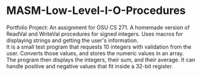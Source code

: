 # MASM-Low-Level-I-O-Procedures
Portfolio Project: An assignment for OSU CS 271.
A homemade version of ReadVal and WriteVal procedures for signed integers. 
Uses macros for displaying strings and getting the user's information.  
It is a small test program that requests 10 integers with validation from the user.
Converts those values, and  stores the numeric values in an array.  
The program then displays the integers, their sum, and their average.
It can handle positive and negative values that fit inside a 32-bit register.
